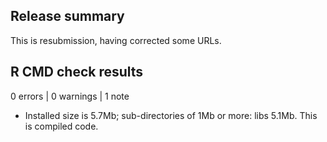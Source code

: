 ## Release summary

This is resubmission, having corrected some URLs.

## R CMD check results

0 errors | 0 warnings | 1 note
* Installed size is  5.7Mb; sub-directories of 1Mb or more: libs 5.1Mb.  This is
  compiled code.
